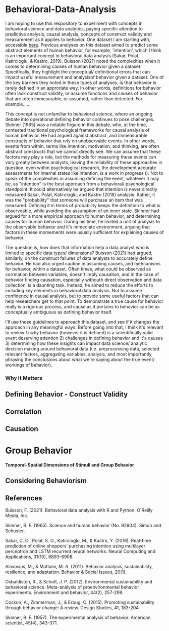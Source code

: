 # Behavioral-Data-Analysis
I am hoping to use this respository to experiment with concepts in behavioral science and data analytics, paying specific attention to predictive analysis, causal analysis, concepts of construct validity and measurement as it applies to behavior. One dataset I am starting with, accessible [here](https://archive.ics.uci.edu/dataset/468/online+shoppers+purchasing+intention+dataset). Previous analyses on this dataset aimed to predict some abstract elements of human behavior, for example, 'intention', which I think is an important concept in behavioral data analysis (Sakar, Polat, Katircioglu, & Kastro, 2019). Buisson (2021) noted the complexities when it comes to determining causes of human behavior given a dataset. Specifically, they highlight the conceptual/ definitional errors that can impact useful measurement and analysisof behavior given a dataset. One of the key barriers they noted in these types of analyses, is that behavior is rarely defined in an approriate way. In other words, definitions for behavior often lack construct validity, or assume functions and causes of behavior that are often immesurable, or assumed, rather than detected. For example......

This concept is not unfamiliar to behavioral science, where an ongoing debate into operational defining behavior continues to pose challenges. Skinner (1965) was a notable firgure in this debate, who, at the time, contested traditional psychological frameworks for causal analysis of human behavior. He had argued against abstract, and immeasurable constructs of behavior that rely on unobservable events. In other words, events from within, terms like intention, motivation, and thinking, are often abstract constructs that we cannot directly see. We can assume that these factors may play a role, but the methods for measuring these events can vary greatly between analysts, leaving the reliability of these approaches in question. even within psychological research, the development accurate assessments for internal states like intention, is a work in progress (). Not to speak of the complexities in assuming defining the event, whatever it may be, as "intention" is the best approach from a behavioral/ psychological standpoint. It could alternatively be argued that intention is never directly measured Sakar, Polat, Katircioglu, and Kastro (2019) analysis. Rather, it was the "probability" that someone will purchase an item that was measured. Defining it in terms of probability keeps the definition to what is observeable, while avoiding the assumption of an inner state. Skinner had argued for a more empirical approach to human behavior, and determining causes for human behavior. During his time, he limited a unit of analysis to the observable behavior and it's immediate environment, arguing that factors in these momements were usually sufficient for explaining causes of behavior. 

The question is, how does that information help a data analyst who is limited to specific data types/ dimensions? Buisson (2021) had argued, similarly, on the construct failures of data analysts to accurately define behavior. He had also urged caution in assuming causes, and mehcanisms for behavior, within a dataset. Often times, what could be observed as correlation between variables, doesn't imply causation, and in the case of behavior finding causation, especially withouth direct observation and data collection, is a daunting task. Instead, he aimed to reduce the efforts to including key elements in behavioral data analysis. Not to assume confidence in causal analysis, but to provide some useful factors that can help researchers get to that point. To demonstrate a true cause for behavior really is a rigorous process, and cause as it pertains to behavior can be as conceptually ambiguous as defining behavior itself. 

I'll use these guidelines to approach this dataset, and see if it changes the approach in any meaningful ways. Before going into that, I think it's relevant to review 1) why behavior (however it is defined) is a scientifically valid event deserving attention 2) challenges in defining behavior and it's causes 3) determining how these insights can impact data science/ analytic decision making around behavioral data (i.e. preprocessing data, selected relevant factors, aggregating variables, analysis, and most importantly, phrasing the conclusions about what we're saying about the true event/ workings of behavior). 
### Why It Matters

## Defining Behavior - Construct Validity




## Correlation

## Causation

# Group Behavior

#### Temporal-Spatial Dimensions of Stimuli and Group Behavior



## Considering Behaviorism


## References

Buisson, F. (2021). Behavioral data analysis with R and Python. O'Reilly Media, Inc.

Skinner, B. F. (1965). Science and human behavior (No. 92904). Simon and Schuster.

Sakar, C. O., Polat, S. O., Katircioglu, M., & Kastro, Y. (2019). Real-time prediction of online shoppers’ purchasing intention using multilayer perceptron and LSTM recurrent neural networks. Neural Computing and Applications, 31(10), 6893-6908.

Alavosius, M., & Mattaini, M. A. (2011). Behavior analysis, sustainability, resilience, and adaptation. Behavior & Social Issues, 20(1).

Osbaldiston, R., & Schott, J. P. (2012). Environmental sustainability and behavioral science: Meta-analysis of proenvironmental behavior experiments. Environment and behavior, 44(2), 257-299.

Coskun, A., Zimmerman, J., & Erbug, C. (2015). Promoting sustainability through behavior change: A review. Design Studies, 41, 183-204.

Skinner, B. F. (1957). The experimental analysis of behavior. American scientist, 45(4), 343-371.
